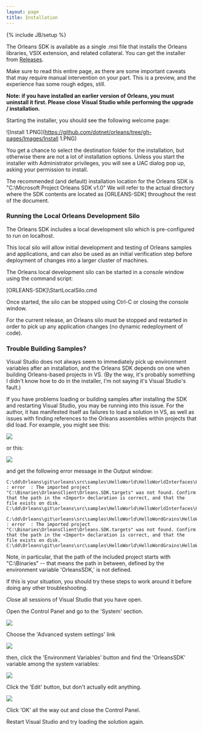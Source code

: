 ```yaml
---
layout: page
title: Installation
---
```

{% include JB/setup %}

The Orleans SDK is available as a single .msi file that installs the Orleans libraries, VSIX extension, and related collateral. You can get the installer from [Releases](https://github.com/dotnet/orleans/releases).

Make sure to read this entire page, as there are some important caveats that may require manual intervention on your part. This is a preview, and the experience has some rough edges, still.

**Note: if you have installed an earlier version of Orleans, you must uninstall it first. Please close Visual Studio while performing the upgrade / installation.**

Starting the installer, you should see the following welcome page:

![Install 1.PNG](https://github.com/dotnet/orleans/tree/gh-pages/Images/Install 1.PNG)

You get a chance to select the destination folder for the installation, but otherwise there are not a lot of installation options. Unless you start the installer with Administrator privileges, you will see a UAC dialog pop up, asking your permission to install.

The recommended (and default) installation location for the Orleans SDK is "C:\Microsoft Project Orleans SDK v1.0" We will refer to the actual directory where the SDK contents are located as [ORLEANS-SDK] throughout the rest of the document.

### Running the Local Orleans Development Silo 
The Orleans SDK includes a local development silo which is pre-configured to run on localhost.

This local silo will allow initial development and testing of Orleans samples and applications, and can also be used as an initial verification step before deployment of changes into a larger cluster of machines.

The Orleans local development silo can be started in a console window using the command script:

[ORLEANS-SDK]\StartLocalSilo.cmd

Once started, the silo can be stopped using Ctrl-C or closing the console window.

For the current release, an Orleans silo must be stopped and restarted in order to pick up any application changes (no dynamic redeployment of code).

### Trouble Building Samples?
Visual Studio does not always seem to immediately pick up environment variables after an installation, and the Orleans SDK depends on one when building Orleans-based projects in VS. (By the way, it's probably something I didn't know how to do in the installer, I'm not saying it's Visual Studio's fault.)

If you have problems loading or building samples after installing the SDK and restarting Visual Studio, you may be running into this issue. For the author, it has manifested itself as failures to load a solution in VS, as well as issues with finding references to the Orleans assemblies within projects that did load.
For example, you might see this:

![](http://download-codeplex.sec.s-msft.com/Download?ProjectName=orleans&DownloadId=819322)

or this:

![](http://download-codeplex.sec.s-msft.com/Download?ProjectName=orleans&DownloadId=817451)

and get the following error message in the Output window:

    C:\dd\Orleans\git\orleans\src\samples\HelloWorld\HelloWorldInterfaces\HelloWorldInterfaces.csproj : error  : The imported project "C:\Binaries\OrleansClient\Orleans.SDK.targets" was not found. Confirm that the path in the <Import> declaration is correct, and that the file exists on disk.  C:\dd\Orleans\git\orleans\src\samples\HelloWorld\HelloWorldInterfaces\HelloWorldInterfaces.csproj
    
    C:\dd\Orleans\git\orleans\src\samples\HelloWorld\HelloWordGrains\HelloWordGrains.csproj : error  : The imported project "C:\Binaries\OrleansClient\Orleans.SDK.targets" was not found. Confirm that the path in the <Import> declaration is correct, and that the file exists on disk.  C:\dd\Orleans\git\orleans\src\samples\HelloWorld\HelloWordGrains\HelloWordGrains.csproj

Note, in particular, that the path of the included project starts with "C:\Binaries" -- that means the path in between, defined by the environment variable 'OrleansSDK,' is not defined.

If this is your situation, you should try these steps to work around it before doing any other troubleshooting.

Close all sessions of Visual Studio that you have open.

Open the Control Panel and go to the 'System' section.

![](http://download-codeplex.sec.s-msft.com/Download?ProjectName=orleans&DownloadId=816161)

Choose the 'Advanced system settings' link

![](http://download-codeplex.sec.s-msft.com/Download?ProjectName=orleans&DownloadId=816162)

then, click the 'Environment Variables' button and find the 'OrleansSDK' variable among the system variables:

![](http://download-codeplex.sec.s-msft.com/Download?ProjectName=orleans&DownloadId=816163)

Click the 'Edit' button, but don't actually edit anything.

![](http://download-codeplex.sec.s-msft.com/Download?ProjectName=orleans&DownloadId=816164)

 Click 'OK' all the way out and close the Control Panel.

 Restart Visual Studio and try loading the solution again.

